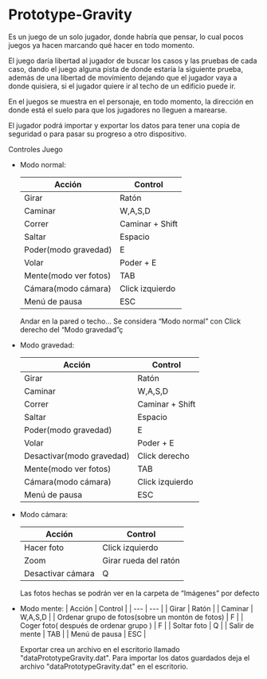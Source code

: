 # Prototype-Gravity

Es un juego de un solo jugador, donde habría que pensar, lo cual pocos juegos ya hacen marcando qué hacer en todo momento.

El juego daría libertad al jugador de buscar los casos y las pruebas de cada caso, dando el juego alguna pista de donde estaría la siguiente prueba, además de una libertad de movimiento dejando que el jugador vaya a donde quisiera, si el jugador quiere ir al techo de un edificio puede ir.

En el juegos se muestra en el personaje, en todo momento, la dirección en donde está el suelo para que los jugadores no lleguen a marearse.

El jugador podrá importar y exportar los datos para tener una copia de seguridad o para pasar su progreso a otro dispositivo.

Controles Juego
		
- Modo normal:

  | Acción | Control |
  | --- | --- |
  | Girar | Ratón |
  | Caminar | W,A,S,D |
  | Correr | Caminar + Shift |
  | Saltar | Espacio |
  | Poder(modo gravedad) | E |
  | Volar | Poder + E |
  | Mente(modo ver fotos) | TAB |
  | Cámara(modo cámara) | Click izquierdo |
  | Menú de pausa | ESC |
  
	Andar en la pared o techo… Se considera “Modo normal” con Click derecho del “Modo gravedad”ç


- Modo gravedad:
  
  | Acción | Control |
  | --- | --- |
  | Girar | Ratón |
  | Caminar | W,A,S,D |
  | Correr | Caminar + Shift |
  | Saltar | Espacio |
  | Poder(modo gravedad) | E |
  | Volar | Poder + E |
  | Desactivar(modo gravedad) | Click derecho |
  | Mente(modo ver fotos) | TAB |
  | Cámara(modo cámara) | Click izquierdo |
  | Menú de pausa | ESC |

  
- Modo cámara:

  | Acción | Control |
  | --- | --- |
  | Hacer foto | Click izquierdo |
  | Zoom | Girar rueda del ratón |
  | Desactivar cámara | Q |
  
	Las fotos hechas se podrán ver en la carpeta de “Imágenes” por defecto

- Modo mente:
  | Acción | Control |
  | --- | --- |
  | Girar | Ratón |
  | Caminar | W,A,S,D |
  | Ordenar grupo de fotos(sobre un montón de fotos) | F |
  | Coger foto( después de ordenar grupo ) | F |
  | Soltar foto | Q |
  | Salir de mente | TAB |
  | Menú de pausa | ESC |

  Exportar crea un archivo en el escritorio llamado "dataPrototypeGravity.dat".
  Para importar los datos guardados deja el archivo "dataPrototypeGravity.dat" en el escritorio.
